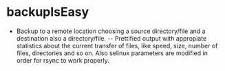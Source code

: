 # backupIsEasy
  - Backup to a remote location choosing a source directory/file and a destination also a directory/file. 
  -- Prettified output with appropiate statistics about the current transfer of files, like speed, size, number of files, directories and so on. Also selinux parameters are modified in order for rsync to work properly.
